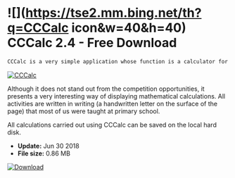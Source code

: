# ![](https://tse2.mm.bing.net/th?q=CCCalc icon&w=40&h=40) CCCalc 2.4 - Free Download

```sh
CCCalc is a very simple application whose function is a calculator for Windows.
```
[![CCCalc](https://gallery.dpcdn.pl/imgc/Tools/83364/g_-_420x350_1.5_-_xe9b809b3-4ac0-485c-beca-a23c0711a178.png)](https://softexe.net/win/business/calculators/cccalc:pRRff.html)

Although it does not stand out from the competition opportunities, it presents a very interesting way of displaying mathematical calculations. All activities are written in writing (a handwritten letter on the surface of the page) that most of us were taught at primary school.
 
 All calculations carried out using CCCalc can be saved on the local hard disk.


- **Update:** Jun 30 2018
- **File size:** 0.86 MB

[![Download](https://cdn.softexe.net/static/img/download.png)](https://softexe.net/win/business/calculators/cccalc:pRRff.html)

